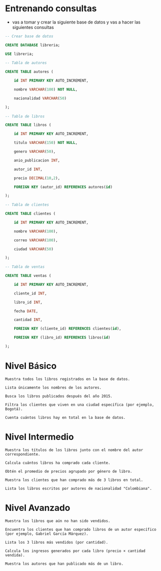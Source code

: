 # Entrenando consultas

- vas a tomar y crear la siguiente base de datos y vas a hacer las siguientes consultas
```sql
-- Crear base de datos

CREATE DATABASE libreria;

USE libreria;
 
-- Tabla de autores

CREATE TABLE autores (

    id INT PRIMARY KEY AUTO_INCREMENT,

    nombre VARCHAR(100) NOT NULL,

    nacionalidad VARCHAR(50)

);
 
-- Tabla de libros

CREATE TABLE libros (

    id INT PRIMARY KEY AUTO_INCREMENT,

    titulo VARCHAR(150) NOT NULL,

    genero VARCHAR(50),

    anio_publicacion INT,

    autor_id INT,

    precio DECIMAL(10,2),

    FOREIGN KEY (autor_id) REFERENCES autores(id)

);
 
-- Tabla de clientes

CREATE TABLE clientes (

    id INT PRIMARY KEY AUTO_INCREMENT,

    nombre VARCHAR(100),

    correo VARCHAR(100),

    ciudad VARCHAR(50)

);
 
-- Tabla de ventas

CREATE TABLE ventas (

    id INT PRIMARY KEY AUTO_INCREMENT,

    cliente_id INT,

    libro_id INT,

    fecha DATE,

    cantidad INT,

    FOREIGN KEY (cliente_id) REFERENCES clientes(id),

    FOREIGN KEY (libro_id) REFERENCES libros(id)

);

```




# Nivel Básico

    Muestra todos los libros registrados en la base de datos.

    Lista únicamente los nombres de los autores.

    Busca los libros publicados después del año 2015.

    Filtra los clientes que viven en una ciudad específica (por ejemplo, Bogotá).

    Cuenta cuántos libros hay en total en la base de datos.

 # Nivel Intermedio

    Muestra los títulos de los libros junto con el nombre del autor correspondiente.

    Calcula cuántos libros ha comprado cada cliente.

    Obtén el promedio de precios agrupado por género de libro.

    Muestra los clientes que han comprado más de 3 libros en total.

    Lista los libros escritos por autores de nacionalidad "Colombiana".

 # Nivel Avanzado

    Muestra los libros que aún no han sido vendidos.

    Encuentra los clientes que han comprado libros de un autor específico (por ejemplo, Gabriel García Márquez).

    Lista los 3 libros más vendidos (por cantidad).

    Calcula los ingresos generados por cada libro (precio × cantidad vendida).

    Muestra los autores que han publicado más de un libro.